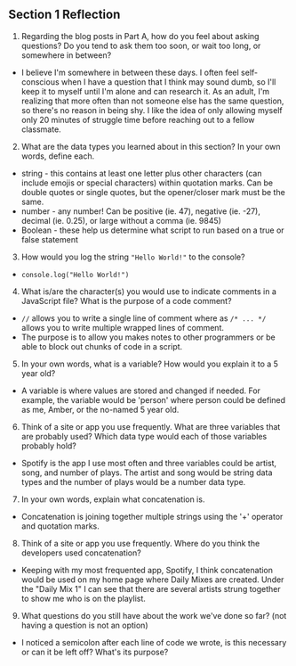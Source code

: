 ## Section 1 Reflection

1. Regarding the blog posts in Part A, how do you feel about asking questions? Do you tend to ask them too soon, or wait too long, or somewhere in between?
  * I believe I'm somewhere in between these days. I often feel self-conscious when I have a question that I think may sound dumb, so I'll keep it to myself until I'm alone and can research it. As an adult, I'm realizing that more often than not someone else has the same question, so there's no reason in being shy. I like the idea of only allowing myself only 20 minutes of struggle time before reaching out to a fellow classmate.

2. What are the data types you learned about in this section? In your own words, define each.
  * string - this contains at least one letter plus other characters (can include emojis or special characters) within quotation marks. Can be double quotes or single quotes, but the opener/closer mark must be the same.
  * number - any number! Can be positive (ie. 47), negative (ie. -27), decimal (ie. 0.25), or large without a comma (ie. 9845)
  * Boolean - these help us determine what script to run based on a true or false statement

3. How would you log the string `"Hello World!"` to the console?
  * `console.log("Hello World!")`

4. What is/are the character(s) you would use to indicate comments in a JavaScript file? What is the purpose of a code comment?
  * `//` allows you to write a single line of comment where as `/* ... */` allows you to write multiple wrapped lines of comment.
  * The purpose is to allow you makes notes to other programmers or be able to block out chunks of code in a script.

5. In your own words, what is a variable? How would you explain it to a 5 year old?
  * A variable is where values are stored and changed if needed. For example, the variable would be 'person' where person could be defined as me, Amber, or the no-named 5 year old.

6. Think of a site or app you use frequently. What are three variables that are probably used? Which data type would each of those variables probably hold?
  * Spotify is the app I use most often and three variables could be artist, song, and number of plays. The artist and song would be string data types and the number of plays would be a number data type.

7. In your own words, explain what concatenation is.
  * Concatenation is joining together multiple strings using the '+' operator and quotation marks.

8. Think of a site or app you use frequently. Where do you think the developers used concatenation?
  * Keeping with my most frequented app, Spotify, I think concatenation would be used on my home page where Daily Mixes are created. Under the "Daily Mix 1" I can see that there are several artists strung together to show me who is on the playlist.

9. What questions do you still have about the work we've done so far? (not having a question is not an option)
  * I noticed a semicolon after each line of code we wrote, is this necessary or can it be left off? What's its purpose?
